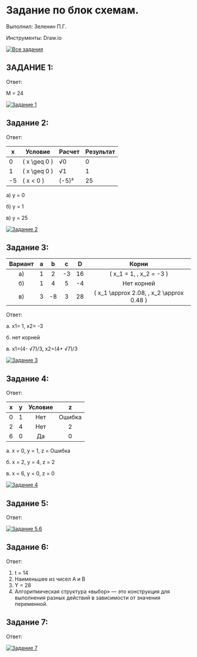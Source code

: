 # Задание по блок схемам. 
Выполнил: Зеленин П.Г.

Инструменты: Draw.io

[![Все задания](https://img.shields.io/badge/📁_Все_задания-607D8B?style=for-the-badge&logo=github&logoColor=white)](https://github.com/MinorityKilla/homeworkZelenin/tree/main/Tasks)

## ЗАДАНИЕ 1:
Ответ: 

M = 24

[![Задание 1](https://img.shields.io/badge/Блок_схема-Задание_1-FF6B6B?style=flat-square&logo=image&logoColor=white)](https://github.com/MinorityKilla/homeworkZelenin/blob/main/Tasks/блок-схемы/Задание1.png)

## Задание 2:
Ответ:

| x   | Условие       | Расчет  | Результат |
|-----|---------------|---------|-----------|
| 0   | \( x \geq 0 \) | √0      | 0         |
| 1   | \( x \geq 0 \) | √1      | 1         |
| -5  | \( x < 0 \)    | (-5)²   | 25        |

а) y = 0

б) y = 1

в) y = 25

[![Задание 2](https://img.shields.io/badge/Блок_схема-Задание_2-FF6B6B?style=flat-square&logo=image&logoColor=white)](https://github.com/MinorityKilla/homeworkZelenin/blob/main/Tasks/блок-схемы/Задание2.png)

## Задание 3:

| **Вариант** | **a** | **b** | **c** | **D** | **Корни**                          |
|:-----------:|:-----:|:-----:|:-----:|:-----:|:----------------------------------:|
| a)          | 1     | 2     | -3    | 16    | \( x_1 = 1, \, x_2 = -3 \)         |
| б)          | 1     | 4     | 5     | -4    | Нет корней                         |
| в)          | 3     | -8    | 3     | 28    | \( x_1 \approx 2.08, \, x_2 \approx 0.48 \) |

Ответ:

а. x1= 1, x2= -3

б. нет корней 

в. x1=(4- √7)/3, x2=(4+ √7)/3


[![Задание 3](https://img.shields.io/badge/Блок_схема-Задание_3-FF6B6B?style=flat-square&logo=image&logoColor=white)](https://github.com/MinorityKilla/homeworkZelenin/blob/main/Tasks/блок-схемы/Задание3.png)


## Задание 4:
Ответ:

| **x** | **y** | **Условие** | **z** |
|:-----:|:-----:|:-----------:|:-----:|
| 0     | 1     | Нет         | Ошибка     |
| 2     | 4     | Нет         | 2     |
| 6     | 0     | Да          | 0     |

а. x = 0, y = 1, z = Ошибка

б. x = 2, y = 4, z = 2

в. x = 6, y = 0, z = 0


[![Задание 4](https://img.shields.io/badge/Блок_схема-Задание_4-FF6B6B?style=flat-square&logo=image&logoColor=white)](https://github.com/MinorityKilla/homeworkZelenin/blob/main/Tasks/блок-схемы/Задание4.png)


## Задание 5:
Ответ:

[![Задание 5.6](https://img.shields.io/badge/Блок_схема-Задание_5--6-FF6B6B?style=flat-square&logo=image&logoColor=white)](https://github.com/MinorityKilla/homeworkZelenin/blob/main/Tasks/блок-схемы/Задание5.6.png)

## Задание 6:
Ответ:
1.	t = 14
2.	Наименьшее из чисел A и B
3.	Y = 28
4.	Алгоритмическая структура «выбор» — это конструкция для выполнения разных действий в зависимости от значения переменной.

## Задание 7:
Ответ:


[![Задание 7](https://img.shields.io/badge/Блок_схема-Задание_7-FF6B6B?style=flat-square&logo=image&logoColor=white)](https://github.com/MinorityKilla/homeworkZelenin/blob/main/Tasks/блок-схемы/Задание7.png)
